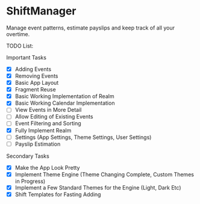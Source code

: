 # ShiftManager
Manage event patterns, estimate payslips and keep track of all your overtime.

TODO List:

Important Tasks
- [x] Adding Events
- [x] Removing Events
- [x] Basic App Layout
- [x] Fragment Reuse
- [x] Basic Working Implementation of Realm
- [x] Basic Working Calendar Implementation
- [ ] View Events in More Detail
- [ ] Allow Editing of Existing Events
- [ ] Event Filtering and Sorting
- [x] Fully Implement Realm
- [ ] Settings (App Settings, Theme Settings, User Settings)
- [ ] Payslip Estimation

Secondary Tasks

- [x] Make the App Look Pretty
- [x] Implement Theme Engine (Theme Changing Complete, Custom Themes in Progress)
- [x] Implement a Few Standard Themes for the Engine (Light, Dark Etc)
- [x] Shift Templates for Fasting Adding